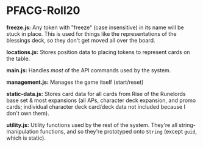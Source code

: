 # PFACG-Roll20

**freeze.js:** Any token with "freeze" (case insensitive) in its name will be stuck in place. This is used for things like the representations of the blessings deck, so they don't get moved all over the board.

**locations.js:** Stores position data to placing tokens to represent cards on the table.

**main.js:** Handles *most* of the API commands used by the system.

**management.js:** Manages the game itself (start/reset)

**static-data.js:** Stores card data for all cards from Rise of the Runelords base set & most expansions (all APs, character deck expansion, and promo cards; individual character deck card/deck data not included because I don't own them).

**utility.js:** Utility functions used by the rest of the system. They're all string-manipulation functions, and so they're prototyped onto `String` (except `guid`, which is static).
